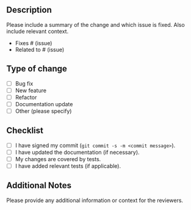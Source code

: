 ## Description

Please include a summary of the change and which issue is fixed. Also include relevant context.

- Fixes # (issue)
- Related to # (issue)

## Type of change

- [ ] Bug fix
- [ ] New feature
- [ ] Refactor
- [ ] Documentation update
- [ ] Other (please specify)

## Checklist

- [ ] I have signed my commit (`git commit -s -m <commit message>`).
- [ ] I have updated the documentation (if necessary).
- [ ] My changes are covered by tests.
- [ ] I have added relevant tests (if applicable).

## Additional Notes
Please provide any additional information or context for the reviewers.
